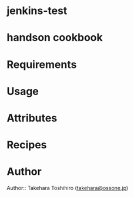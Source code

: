 jenkins-test
============
# handson cookbook

# Requirements

# Usage

# Attributes

# Recipes

# Author

Author:: Takehara Toshihiro (<takehara@ossone.jp>)

